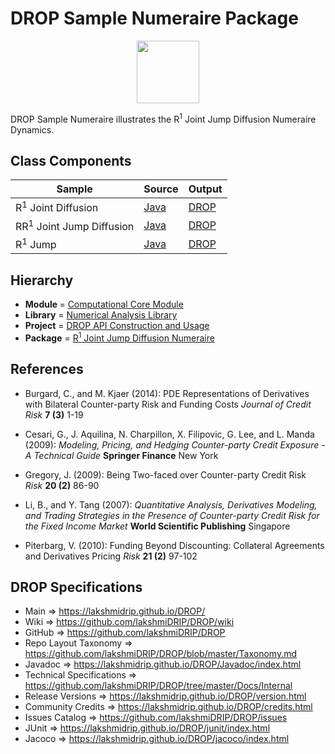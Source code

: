 # DROP Sample Numeraire Package

<p align="center"><img src="https://github.com/lakshmiDRIP/DROP/blob/master/DRIP_Logo.gif?raw=true" width="100"></p>

DROP Sample Numeraire illustrates the R<sup>1</sup> Joint Jump Diffusion Numeraire Dynamics.


## Class Components

 |     Sample     | Source | Output |
 |----------------|--------|--------|
 | R<sup>1</sup> Joint Diffusion | [Java](https://github.com/lakshmiDRIP/DROP/tree/master/src/main/java/org/drip/sample/numeraire/R1JointDiffusion.java) | [DROP](https://github.com/lakshmiDRIP/DROP/blob/master/drop/org/drip/sample/numeraire/R1JointDiffusion.drop) |
 | RR<sup>1</sup> Joint Jump Diffusion | [Java](https://github.com/lakshmiDRIP/DROP/tree/master/src/main/java/org/drip/sample/numeraire/R1JointJumpDiffusion.java) | [DROP](https://github.com/lakshmiDRIP/DROP/blob/master/drop/org/drip/sample/numeraire/R1JointJumpDiffusion.drop) |
 | R<sup>1</sup> Jump | [Java](https://github.com/lakshmiDRIP/DROP/tree/master/src/main/java/org/drip/sample/numeraire/R1Jump.java) | [DROP](https://github.com/lakshmiDRIP/DROP/blob/master/drop/org/drip/sample/numeraire/R1Jump.drop) |


## Hierarchy

 <ul>
	<li><b>Module </b> = <a href = "https://github.com/lakshmiDRIP/DROP/tree/master/ComputationalCore.md">Computational Core Module</a></li>
	<li><b>Library</b> = <a href = "https://github.com/lakshmiDRIP/DROP/tree/master/NumericalAnalysisLibrary.md">Numerical Analysis Library</a></li>
	<li><b>Project</b> = <a href = "https://github.com/lakshmiDRIP/DROP/tree/master/src/main/java/org/drip/sample/README.md">DROP API Construction and Usage</a></li>
	<li><b>Package</b> = <a href = "https://github.com/lakshmiDRIP/DROP/tree/master/src/main/java/org/drip/sample/numeraire/README.md">R<sup>1</sup> Joint Jump Diffusion Numeraire</a></li>
 </ul>


## References

 * Burgard, C., and M. Kjaer (2014): PDE Representations of Derivatives with Bilateral Counter-party Risk and Funding Costs <i>Journal of Credit Risk</i> <b>7 (3)</b> 1-19

 * Cesari, G., J. Aquilina, N. Charpillon, X. Filipovic, G. Lee, and L. Manda (2009): <i>Modeling, Pricing, and Hedging Counter-party Credit Exposure - A Technical Guide</i> <b>Springer Finance</b> New York

 * Gregory, J. (2009): Being Two-faced over Counter-party Credit Risk <i>Risk</i> <b>20 (2)</b> 86-90

 * Li, B., and Y. Tang (2007): <i>Quantitative Analysis, Derivatives Modeling, and Trading Strategies in the Presence of Counter-party Credit Risk for the Fixed Income Market</i> <b>World Scientific Publishing</b> Singapore

 * Piterbarg, V. (2010): Funding Beyond Discounting: Collateral Agreements and Derivatives Pricing <i>Risk</i> <b>21 (2)</b> 97-102


## DROP Specifications

 * Main                     => https://lakshmidrip.github.io/DROP/
 * Wiki                     => https://github.com/lakshmiDRIP/DROP/wiki
 * GitHub                   => https://github.com/lakshmiDRIP/DROP
 * Repo Layout Taxonomy     => https://github.com/lakshmiDRIP/DROP/blob/master/Taxonomy.md
 * Javadoc                  => https://lakshmidrip.github.io/DROP/Javadoc/index.html
 * Technical Specifications => https://github.com/lakshmiDRIP/DROP/tree/master/Docs/Internal
 * Release Versions         => https://lakshmidrip.github.io/DROP/version.html
 * Community Credits        => https://lakshmidrip.github.io/DROP/credits.html
 * Issues Catalog           => https://github.com/lakshmiDRIP/DROP/issues
 * JUnit                    => https://lakshmidrip.github.io/DROP/junit/index.html
 * Jacoco                   => https://lakshmidrip.github.io/DROP/jacoco/index.html
